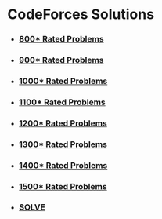 # CodeForces Solutions

- ### [800* Rated Problems]()

- ### [900* Rated Problems]()

- ### [1000* Rated Problems]()

- ### [1100* Rated Problems]()

- ### [1200* Rated Problems]()

- ### [1300* Rated Problems]()

- ### [1400* Rated Problems]()

- ### [1500* Rated Problems]()

- ### [SOLVE]()